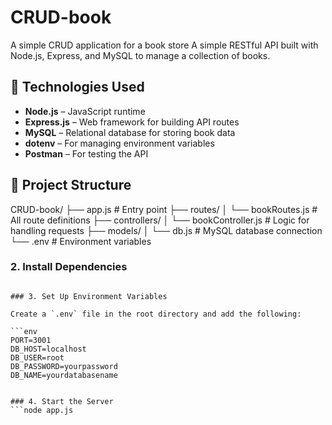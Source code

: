 # CRUD-book
A simple CRUD application for a book store 
A simple RESTful API built with Node.js, Express, and MySQL to manage a collection of books.

## 🔧 Technologies Used

- **Node.js** – JavaScript runtime
- **Express.js** – Web framework for building API routes
- **MySQL** – Relational database for storing book data
- **dotenv** – For managing environment variables
- **Postman** – For testing the API

## 📁 Project Structure

CRUD-book/
├── app.js # Entry point
├── routes/
│ └── bookRoutes.js # All route definitions
├── controllers/
│ └── bookController.js # Logic for handling requests
├── models/
│ └── db.js # MySQL database connection
└── .env # Environment variables

### 2. Install Dependencies
  ```npm install
  
### 3. Set Up Environment Variables

Create a `.env` file in the root directory and add the following:

```env
PORT=3001
DB_HOST=localhost
DB_USER=root
DB_PASSWORD=yourpassword
DB_NAME=yourdatabasename


### 4. Start the Server
  ```node app.js

